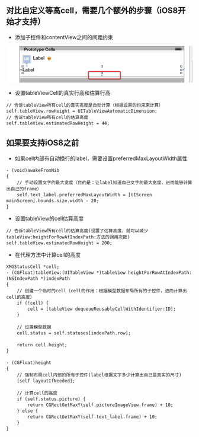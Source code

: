 
## 对比自定义等高cell，需要几个额外的步骤（iOS8开始才支持）
- 添加子控件和contentView之间的间距约束

![](../images/Snip20150701_88.png)

- 设置tableViewCell的真实行高和估算行高

```objc
// 告诉tableView所有cell的真实高度是自动计算（根据设置的约束来计算）
self.tableView.rowHeight = UITableViewAutomaticDimension;
// 告诉tableView所有cell的估算高度
self.tableView.estimatedRowHeight = 44;
```

## 如果要支持iOS8之前
- 如果cell内部有自动换行的label，需要设置preferredMaxLayoutWidth属性

```objc
- (void)awakeFromNib
{
    // 手动设置文字的最大宽度（目的是：让label知道自己文字的最大宽度，进而能够计算出自己的frame）
    self.text_label.preferredMaxLayoutWidth = [UIScreen mainScreen].bounds.size.width - 20;
}
```

- 设置tableView的cell估算高度

```objc
// 告诉tableView所有cell的估算高度(设置了估算高度，就可以减少tableView:heightForRowAtIndexPath:方法的调用次数)
self.tableView.estimatedRowHeight = 200;
```

- 在代理方法中计算cell的高度

```objc
XMGStatusCell *cell;
- (CGFloat)tableView:(UITableView *)tableView heightForRowAtIndexPath:(NSIndexPath *)indexPath
{
    // 创建一个临时的cell（cell的作用：根据模型数据布局所有的子控件，进而计算出cell的高度）
    if (!cell) {
        cell = [tableView dequeueReusableCellWithIdentifier:ID];
    }

    // 设置模型数据
    cell.status = self.statuses[indexPath.row];

    return cell.height;
}

- (CGFloat)height
{
    // 强制布局cell内部的所有子控件(label根据文字多少计算出自己最真实的尺寸)
    [self layoutIfNeeded];

    // 计算cell的高度
    if (self.status.picture) {
        return CGRectGetMaxY(self.pictureImageView.frame) + 10;
    } else {
        return CGRectGetMaxY(self.text_label.frame) + 10;
    }
}
```
